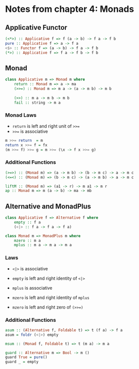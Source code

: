 # Notes from chapter 4: Monads

## Applicative Functor

``` haskell
(<*>) :: Applicative f => f (a -> b) -> f a -> f b
pure :: Applicative f => a -> f a
<$> :: Functor f => (a -> b) -> f a -> f b
(*>) :: Applicative f => f a -> f b -> f b
```

## Monad

``` haskell
class Applicative m => Monad m where
    return :: Monad m => a -> ma
    (>>=) :: Monad m => m a -> (a -> m b) -> m b
    
    (>>) :: m a -> m b -> m b
    fail :: string -> m a
```

### Monad Laws

- `return` is left and right unit of `>>=`
- `>>=` is associative

``` haskell
m >>= return  = m
return x >>= f = fx
(m >>= f) >>= g = m >>= (\x -> f x >>= g)
```

### Additional Functions

``` haskell
(>=>) :: (Monad m) => (a -> m b) -> (b -> m c) -> a -> m c
(<=<) :: (Monad m) => (b -> m c) -> (a -> m b) -> a -> m c

liftM :: (Monad m) => (a1 -> r) -> m a1 -> m r
ap :: Monad m => m (a -> b) -> ma -> mb
```

## Alternative and MonadPlus

``` haskell
class Applicative f => Alternative f where
    empty :: f a 
    (<|> :: f a -> f a -> f a)
```

``` haskell
class Monad m => MonadPlus m where
    mzero :: m a
    mplus :: m a -> m a -> m a 
```

### Laws

- `<|>` is associative
- `empty` is left and right identity of `<|>`

- `mplus` is associative
- `mzero` is left and right identity of `mplus`
- `mzero` is left and right zero of `(>>=)`

### Additional Functions

``` haskell
asum :: (Alternative f, Foldable t) => t (f a) -> f a
asum = foldr (<|>) empty

msum :: (Monad f, Foldable t) => t (m a) -> m a

guard :: Alternative m => Bool -> m ()
guard True = pure()
guard _ = empty
```
